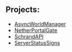 ## Projects:
  * [AsyncWorldManager](https://github.com/xXSchrandXx/SpigotPlugins/tree/master/AsyncWorldManager)
  * [NetherPortalGate](https://github.com/xXSchrandXx/SpigotPlugins/tree/master/NetherPortalGate)
  * [SchrandAPI](https://github.com/xXSchrandXx/SpigotPlugins/tree/master/SchrandAPI)
  * [ServerStatusSigns](https://github.com/xXSchrandXx/SpigotPlugins/tree/master/ServerStatusSign)